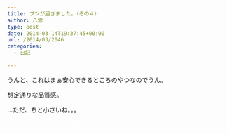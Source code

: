 ```yaml
---
title: ブツが届きました。（その４）
author: 八雲
type: post
date: 2014-03-14T19:37:45+00:00
url: /2014/03/2046
categories:
  - 日記

---
```

うんと、これはまぁ安心できるところのやつなのでうん。
  
想定通りな品質感。

…ただ、ちと小さいね。。。
  
<font color="white">うん、ただ紫パジャマ感がまるでないよね。見栄えはするけどなんか違うよね</font>